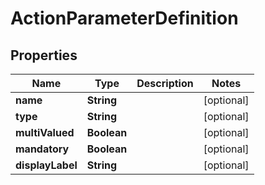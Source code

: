 
# ActionParameterDefinition

## Properties
Name | Type | Description | Notes
------------ | ------------- | ------------- | -------------
**name** | **String** |  |  [optional]
**type** | **String** |  |  [optional]
**multiValued** | **Boolean** |  |  [optional]
**mandatory** | **Boolean** |  |  [optional]
**displayLabel** | **String** |  |  [optional]



